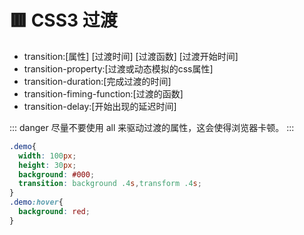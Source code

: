 # 🟥 CSS3 过渡

- transition:[属性] [过渡时间] [过渡函数] [过渡开始时间]
- transition-property:[过渡或动态模拟的css属性]
- transition-duration:[完成过渡的时间]
- transition-fiming-function:[过渡的函数]
- transition-delay:[开始出现的延迟时间]  

::: danger
尽量不要使用 all 来驱动过渡的属性，这会使得浏览器卡顿。
:::
```css
.demo{
  width: 100px;
  height: 30px;
  background: #000; 
  transition: background .4s,transform .4s;
}
.demo:hover{
  background: red;
}
```